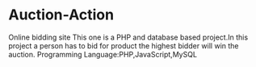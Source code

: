# Auction-Action
Online bidding site 
This one is a PHP and database based project.In this 
project a person has to bid for product the highest 
bidder will win the auction.
 Programming Language:PHP,JavaScript,MySQL
